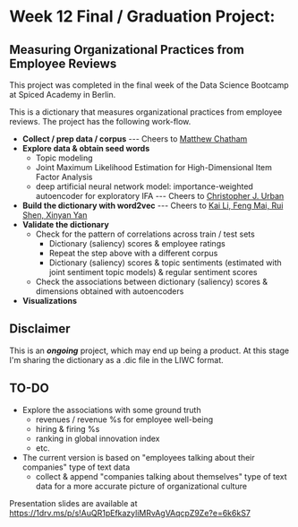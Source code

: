 # Week 12 Final / Graduation Project:

## Measuring Organizational Practices from Employee Reviews

This project was completed in the final week of the Data Science Bootcamp at Spiced Academy in Berlin.

This is a dictionary that measures organizational practices from employee reviews. The project has the following work-flow.

* __Collect / prep data / corpus__ --- Cheers to <a href="https://www.matthewchatham.com/" target="_blank">Matthew Chatham</a>
* __Explore data & obtain seed words__
	- Topic modeling
	- Joint Maximum Likelihood Estimation for High-Dimensional Item Factor Analysis
	- deep artificial neural network model: importance-weighted autoencoder for exploratory IFA --- Cheers to <a href="https://github.com/cjurban" target="_blank">Christopher J. Urban</a>
* __Build the dictionary with word2vec__ --- Cheers to <a href="https://academic.oup.com/rfs/advance-article-abstract/doi/10.1093/rfs/hhaa079/5869446?redirectedFrom=fulltext" target="_blank">Kai Li, Feng Mai, Rui Shen, Xinyan Yan</a>
* __Validate the dictionary__
	- Check for the pattern of correlations across train / test sets
		- Dictionary (saliency) scores & employee ratings
		- Repeat the step above with a different corpus
		- Dictionary (saliency) scores & topic sentiments (estimated with joint sentiment topic models) & regular sentiment scores
	- Check the associations between dictionary (saliency) scores & dimensions obtained with autoencoders
* __Visualizations__

## Disclaimer
This is an ___ongoing___ project, which may end up being a product. At this stage I'm sharing the dictionary as a .dic file in the LIWC format.

## TO-DO
* Explore  the associations with some ground truth
	- revenues / revenue %s for employee well-being
	- hiring & firing %s
	- ranking in global innovation index
	- etc.
* The current version is based on "employees talking about their companies" type of text data
	- collect & append "companies talking about themselves" type of text data for a more accurate picture of organizational culture

Presentation slides are available at
<a href="https://1drv.ms/p/s!AuQR1pEfkazyliMRvAgVAqcpZ9Ze?e=6k6kS7" target="_blank">https://1drv.ms/p/s!AuQR1pEfkazyliMRvAgVAqcpZ9Ze?e=6k6kS7</a>
